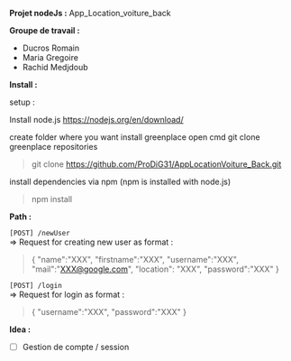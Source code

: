
<b> Projet nodeJs :</b>  App_Location_voiture_back <br>
  
<b> Groupe de travail : </b> 
- Ducros Romain 
- Maria Gregoire 
- Rachid Medjdoub

<b>Install :</b>
 
 setup :  
 
 Install node.js 
 https://nodejs.org/en/download/

create folder where you want install greenplace
open cmd 
git clone greenplace repositories
> git clone https://github.com/ProDiG31/AppLocationVoiture_Back.git

install dependencies via npm (npm is installed with node.js)
> npm install

<b>Path :</b>

``` [POST] /newUser ```
<br> => Request for creating new user as format : <br>
> {
> "name":"XXX",
> "firstname":"XXX",
> "username":"XXX",
> "mail":"XXX@google.com",
> "location": "XXX",
>	"password":"XXX"
> }


``` [POST] /login ``` 
<br> => Request for login as format : <br>
> {
>   "username":"XXX",
> 	"password":"XXX"
> }


<b>Idea :</b>
 
 - [ ] Gestion de compte / session 
